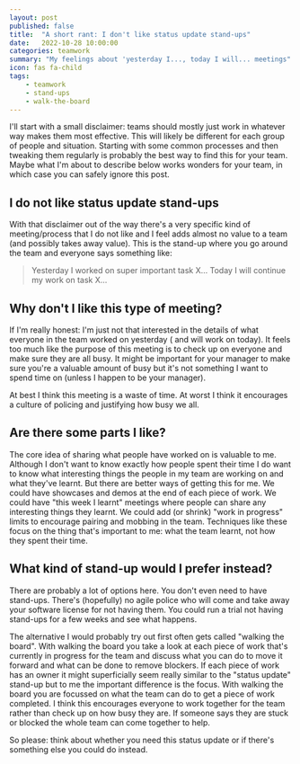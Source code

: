 ```yaml
---
layout: post
published: false
title:  "A short rant: I don't like status update stand-ups"
date:   2022-10-28 10:00:00
categories: teamwork
summary: "My feelings about 'yesterday I..., today I will... meetings"
icon: fas fa-child
tags:
    - teamwork
    - stand-ups
    - walk-the-board
---
```


I'll start with a small disclaimer: teams should mostly just work in whatever way makes them most effective. This will 
likely be different for each group of people and situation. Starting with some common processes and then tweaking them 
regularly is probably the best way to find this for your team. Maybe what I'm about to describe below works wonders for 
your team, in which case you can safely ignore this post.

## I do not like status update stand-ups
With that disclaimer out of the way there's a very specific kind of meeting/process that I do not like and I feel adds
almost no value to a team (and possibly takes away value). This is the stand-up where you go around the team and 
everyone  says something like:

> Yesterday I worked on super important task X...
> Today I will continue my work on task X...

## Why don't I like this type of meeting?
If I'm really honest: I'm just not that interested in the details of what everyone in the team worked on yesterday (
and will work on today). It feels too much like the purpose of this meeting is to check up on everyone and make sure
they are all busy. It might be important for your manager to make sure you're a valuable amount of busy but it's not 
something I want to spend time on (unless I happen to be your manager).

At best I think this meeting is a waste of time. At worst I think it encourages a culture of policing and justifying
how busy we all.

## Are there some parts I like?
The core idea of sharing what people have worked on is valuable to me. Although I don't want to know exactly how 
people spent their time I do want to know what interesting things the people in my team are working on and what they've 
learnt. But there are better ways of getting this for me. We could have showcases and demos at the end of each piece of 
work. We could have "this week I learnt" meetings where people can share any interesting things they learnt. We could
add (or shrink) "work in progress" limits to encourage pairing and mobbing in the team. Techniques like these focus
on the thing that's important to me: what the team learnt, not how they spent their time.

## What kind of stand-up would I prefer instead?

There are probably a lot of options here. You don't even need to have stand-ups. There's (hopefully) no agile
police who will come and take away your software license for not having them. You could run a trial not having stand-ups
for a few weeks and see what happens. 

The alternative I would probably try out first often gets called "walking the board". With walking the board you
take a look at each piece of work that's currently in progress for the team and discuss what you can do to move it 
forward and what can be done to remove blockers. If each piece of work has an owner it might superficially seem
really similar to the "status update" stand-up but to me the important difference is the focus. With walking the board
you are focussed on what the team can do to get a piece of work completed. I think this encourages everyone to work
together for the team rather than check up on how busy they are. If someone says they are stuck or blocked the whole 
team can come together to help.

So please: think about whether you need this status update or if there's something else you could do instead. 
